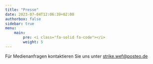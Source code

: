 ```yaml
---
title: "Presse"
date: 2023-07-04T12:06:39+02:00
authorbox: false
sidebar: true
menu: 
    main:
        pre: <i class="fa-solid fa-code"></i>
        weight: 5
---
```


Für Medienanfragen kontaktieren Sie uns unter strike.wef@posteo.de
